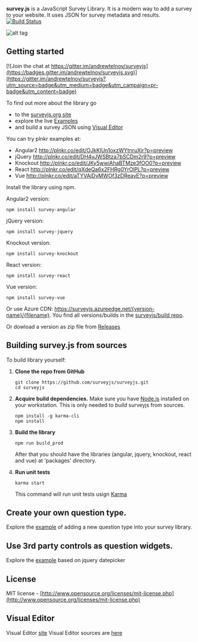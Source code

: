 **survey.js** is a JavaScript Survey Library. It is a modern way to add a survey to your website. It uses JSON for survey metadata and results.
[![Build Status](https://travis-ci.org/surveyjs/surveyjs.svg?branch=master)](https://travis-ci.org/surveyjs/surveyjs)

![alt tag](https://cloud.githubusercontent.com/assets/22315929/22462339/ed33f60a-e7bd-11e6-942b-72882e6bf1db.gif)

## Getting started
[![Join the chat at https://gitter.im/andrewtelnov/surveyjs](https://badges.gitter.im/andrewtelnov/surveyjs.svg)](https://gitter.im/andrewtelnov/surveyjs?utm_source=badge&utm_medium=badge&utm_campaign=pr-badge&utm_content=badge)

To find out more about the library go
* to the [surveyjs.org site](http://surveyjs.org)
* explore the live [Examples](http://surveyjs.org/examples/)
* and build a survey JSON using [Visual Editor](http://surveyjs.org/builder/)

You can try plnkr examples at:
* Angular2 http://plnkr.co/edit/OJkKlUn1oxzWYtnruXir?p=preview
* jQuery http://plnkr.co/edit/DH4vJWSBtza7bSCDm2r9?p=preview
* Knockout http://plnkr.co/edit/JKy5wwiAhaBTMze3fOO0?p=preview
* React http://plnkr.co/edit/qXdeQa6x2FHRg0YrOlPL?p=preview
* Vue http://plnkr.co/edit/aTYVAiDvMWOf3zDReayE?p=preview

Install the library using npm.

Angular2 version:
```
npm install survey-angular
```
jQuery version:
```
npm install survey-jquery
```
Knockout version:
```
npm install survey-knockout
```
React version:
```
npm install survey-react
```
Vue version:
```
npm install survey-vue
```

Or use Azure CDN: https://surveyjs.azureedge.net/{version-name}/{filename}. You find all versions/builds in the [surveyjs/build repo](https://github.com/surveyjs/builds).

Or dowload a version as zip file from [Releases](https://github.com/surveyjs/surveyjs/releases)


## Building survey.js from sources

To build library yourself:

 1. **Clone the repo from GitHub**  
	```
	git clone https://github.com/surveyjs/surveyjs.git
	cd surveyjs
	```

 2. **Acquire build dependencies.** Make sure you have [Node.js](http://nodejs.org/) installed on your workstation. This is only needed to _build_ surveyjs from sources.  
	```
	npm install -g karma-cli
	npm install
	```

 3. **Build the library**
	```
	npm run build_prod
	```
	After that you should have the libraries (angular, jquery, knockout, react and vue) at 'packages' directory.

 4. **Run unit tests**
	```
	karma start
	```
	This command will run unit tests usign [Karma](https://karma-runner.github.io/0.13/index.html)

## Create your own question type.
Explore the [example](https://github.com/surveyjs/surveyjs/tree/master/src/plugins) of adding a new question type into your survey library.

## Use 3rd party controls as question widgets.
Explore the [example](http://surveyjs.org/examples/react/custom-widget-datepicker.html) based on jquery datepicker

## License

MIT license - [http://www.opensource.org/licenses/mit-license.php](http://www.opensource.org/licenses/mit-license.php)


## Visual Editor
Visual Editor [site](http://editor.surveyjs.io)
Visual Editor sources are [here](https://github.com/surveyjs/editor)
